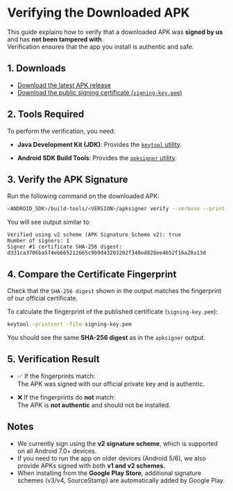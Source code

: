 # Verifying the Downloaded APK

This guide explains how to verify that a downloaded APK was **signed by us** and has **not been tampered with**.  
Verification ensures that the app you install is authentic and safe.

## 1. Downloads

-   [Download the latest APK release](/download/)
-   [Download the public signing certificate (`signing-key.pem`)](https://github.com/RubberDuckCrew/gitdone/tree/main/assets/keys/signing-key.pem)

## 2. Tools Required

To perform the verification, you need:

-   **Java Development Kit (JDK)**: Provides the [`keytool` utility](https://docs.oracle.com/en/java/javase/17/docs/specs/man/keytool.html).

-   **Android SDK Build Tools**: Provides the [`apksigner` utility](https://developer.android.com/studio/command-line/apksigner).

## 3. Verify the APK Signature

Run the following command on the downloaded APK:

```bash
<ANDROID_SDK>/build-tools/<VERSION>/apksigner verify --verbose --print-certs <DOWNLOADED_APK>.apk
```

You will see output similar to:

```text
Verified using v2 scheme (APK Signature Scheme v2): true
Number of signers: 1
Signer #1 certificate SHA-256 digest: d331ca3706ba574eb665212665c9b9d43203202f348ed828ee4652f16a28a13d
```

## 4. Compare the Certificate Fingerprint

Check that the `SHA-256 digest` shown in the output matches the fingerprint of our official certificate.

To calculate the fingerprint of the published certificate (`signing-key.pem`):

```bash
keytool -printcert -file signing-key.pem
```

You should see the same **SHA-256 digest** as in the `apksigner` output.

## 5. Verification Result

-   ✅ If the fingerprints match:  
    The APK was signed with our official private key and is authentic.

-   ❌ If the fingerprints do **not** match:  
    The APK is **not authentic** and should not be installed.

## Notes

-   We currently sign using the **v2 signature scheme**, which is supported on all Android 7.0+ devices.
-   If you need to run the app on older devices (Android 5/6), we also provide APKs signed with both **v1 and v2 schemes**.
-   When installing from the **Google Play Store**, additional signature schemes (v3/v4, SourceStamp) are automatically added by Google Play.
